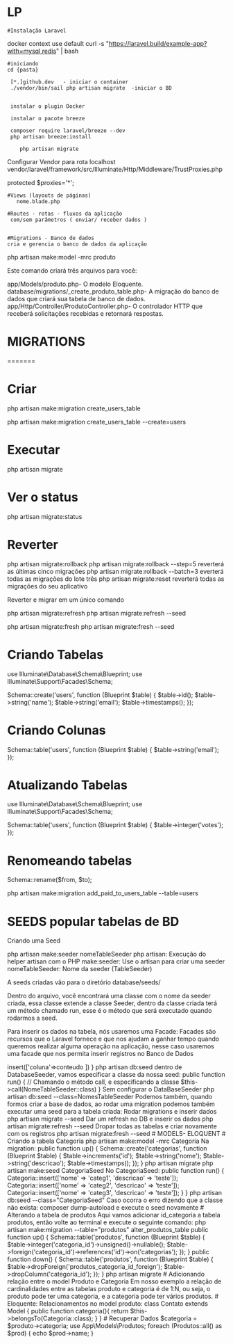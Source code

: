 # LP
    #Instalação Laravel
docker context use default
curl -s "https://laravel.build/example-app?with=mysql,redis" | bash
   
    #iniciando
    cd {pasta}
 
     [*.]github.dev   - iniciar o container
     ./vendor/bin/sail php artisan migrate  -iniciar o BD

    
     instalar o plugin Docker

     instalar o pacote breeze
     
     composer require laravel/breeze --dev
     php artisan breeze:install
 
        php artisan migrate

Configurar Vendor para rota localhost
vendor/laravel/framework/src/Illuminate/Http/Middleware/TrustProxies.php

   protected $proxies='*';


    #Views (layouts de páginas)
       nome.blade.php

    #Routes - rotas - fluxos da aplicação
     com/sem parâmetros ( enviar/ receber dados )


    #Migrations - Banco de dados
    cria e gerencia o banco de dados da aplicação


php artisan make:model -mrc produto


Este comando criará três arquivos para você:

app/Models/produto.php- O modelo Eloquente.
database/migrations/<timestamp>_create_produto_table.php- A migração do banco de dados que criará sua tabela de banco de dados.
app/Http/Controller/ProdutoController.php- O controlador HTTP que receberá solicitações recebidas e retornará respostas.



# MIGRATIONS

=======
# Criar


php artisan make:migration create_users_table

php artisan make:migration create_users_table --create=users

# Executar

php artisan migrate

# Ver o status

php artisan migrate:status



# Reverter
php artisan migrate:rollback
php artisan migrate:rollback --step=5 reverterá as últimas cinco migrações
php artisan migrate:rollback --batch=3 everterá todas as migrações do lote três
php artisan migrate:reset   reverterá todas as migrações do seu aplicativo


Reverter e migrar em um único comando

php artisan migrate:refresh
php artisan migrate:refresh --seed

php artisan migrate:fresh
php artisan migrate:fresh --seed

# Criando Tabelas
use Illuminate\Database\Schema\Blueprint;
use Illuminate\Support\Facades\Schema;
 
Schema::create('users', function (Blueprint $table) {
    $table->id();
    $table->string('name');
    $table->string('email');
    $table->timestamps();
});

# Criando Colunas
Schema::table('users', function (Blueprint $table) {
    $table->string('email');
});


# Atualizando Tabelas
use Illuminate\Database\Schema\Blueprint;
use Illuminate\Support\Facades\Schema;
 
Schema::table('users', function (Blueprint $table) {
    $table->integer('votes');
});

# Renomeando tabelas
Schema::rename($from, $to);

php artisan make:migration add_paid_to_users_table --table=users


# SEEDS popular tabelas de BD
  
Criando uma Seed

php artisan make:seeder nomeTableSeeder
   php artisan: Execução do helper artisan com o PHP
   make:seeder: Use o artisan para criar uma seeder
   nomeTableSeeder: Nome da seeder (<tabela>TableSeeder)

   A seeds criadas vão para o diretório database/seeds/

   Dentro do arquivo, você encontrará uma classe com o nome da seeder criada, essa classe extende a classe Seeder, dentro da classe criada terá um método chamado run, esse é o método que será executado quando rodarmos a seed.

   Para inserir os dados na tabela, nós usaremos uma Facade:
   Facades são recursos que o Laravel fornece e que nos ajudam a ganhar tempo quando queremos realizar alguma operação na aplicação, nesse caso usaremos uma facade que nos permita inserir registros no Banco de Dados
   <?php
        use Illuminate\Support\Facades\DB;

        public function run()
     {
          DB::table('nome')->insert(['coluna'=>conteudo
                                                       ])

     }


           php artisan db:seed


dentro de DatabaseSeeder, vamos especificar a classe da nossa seed:

public function run()
{
    // Chamando o método call, e especificando a classe
    $this->call(NomeTableSeeder::class)
}
Sem configurar o DataBaseSeeder

      php artisan db:seed --class=NomesTableSeeder     



Podemos também, quando formos criar a base de dados, ao rodar uma migration podemos também executar uma seed para a tabela criada:

 Rodar migrations e inserir dados
php artisan migrate --seed
 Dar um refresh no DB e inserir os dados
php artisan migrate:refresh --seed
 Dropar todas as tabelas e criar novamente com os registros
php artisan migrate:fresh --seed

# MODELS- ELOQUENT 

# Criando a tabela Categoria

php artisan make:model -mrc Categoria

Na migration:
public function up()
    {
        Schema::create('categorias', function (Blueprint $table) {
            $table->increments('id');
            $table->string('nome');
            $table->string('descricao');
            $table->timestamps();
        });
    }

    php artisan migrate
    php artisan make:seed CategoriaSeed
     No CategoriaSeed:

public function run()
    {
  Categoria::insert(['nome' => 'categ1', 'descricao' => 'teste']);
  Categoria::insert(['nome' => 'categ2', 'descricao' => 'teste']);
  Categoria::insert(['nome' => 'categ3', 'descricao' => 'teste']);
    }
}


php artisan db:seed --class="CategoriaSeed"

Caso ocorra o erro dizendo que a classe não exista:
composer dump-autoload e execute o seed novamente

# Alterando a tabela de produtos

Aqui vamos adicionar id_categoria a tabela produtos, então volte ao terminal e execute o seguinte comando:
php artisan make:migration --table="produtos" alter_produtos_table

 public function up()
    {
        Schema::table('produtos', function (Blueprint $table) {
            $table->integer('categoria_id')->unsigned()->nullable();
            $table->foreign('categoria_id')->references('id')->on('categorias');
        });
    }

   
    public function down()
    {
        Schema::table('produtos', function (Blueprint $table) {
            $table->dropForeign('produtos_categoria_id_foreign');
        $table->dropColumn('categoria_id');
        });
    }

    php artisan migrate

    # Adicionando relação entre o model Produto e Categoria

    Em nosso exemplo a relação de cardinalidades entre as tabelas produto e categoria é de 1:N, ou seja, o produto pode ter uma categoria, e a categoria pode ter vários produtos.


 # Eloquente: Relacionamentos
   no model produto: 

   class Contato extends Model
{
 public function categoria(){
  return $this->belongsTo(Categoria::class);
 } 
}

# Recuperar Dados

$categoria = $produto->categoria;

use App\Models\Produtos;
 
foreach (Produtos::all() as $prod) {
    echo $prod->name;
}